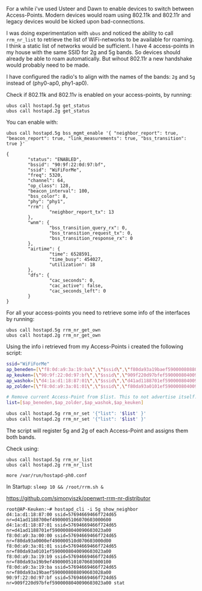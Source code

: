 For a while i've used Usteer and Dawn to enable devices to switch between Access-Points. Modern devices would roam using 802.11k and 802.11r and legacy devices would be kicked upon bad-connections. 

I was doing experimentation with `ubus` and noticed the ability to call `rrm_nr_list` to retrieve the list of WiFi-networks to be available for roaming. I think a static list of networks would be sufficient.
I have 4 access-points in my house with the same SSID for 2g and 5g bands. So devices should already be able to roam automatically. But wihout 802.11r a new handshake would probably need to be made.

I have configured the radio's to align with the names of the bands: `2g` and `5g` instead of (phy0-ap0, phy1-ap0).

Check if 802.11k and 802.11v is enabled on your access-points, by running:
```
ubus call hostapd.5g get_status
ubus call hostapd.2g get_status
```

You can enable with:
```
ubus call hostapd.5g bss_mgmt_enable '{ "neighbor_report": true, "beacon_report": true, "link_measurements": true, "bss_transition": true }'
```

```
{
        "status": "ENABLED",
        "bssid": "90:9f:22:0d:97:bf",
        "ssid": "WiFiForMe",
        "freq": 5320,
        "channel": 64,
        "op_class": 128,
        "beacon_interval": 100,
        "bss_color": 8,
        "phy": "phy1",
        "rrm": {
                "neighbor_report_tx": 13
        },
        "wnm": {
                "bss_transition_query_rx": 0,
                "bss_transition_request_tx": 0,
                "bss_transition_response_rx": 0
        },
        "airtime": {
                "time": 6528591,
                "time_busy": 454027,
                "utilization": 18
        },
        "dfs": {
                "cac_seconds": 0,
                "cac_active": false,
                "cac_seconds_left": 0
        }
}

```


For all your access-points you need to retrieve some info of the interfaces by running:
```
ubus call hostapd.5g rrm_nr_get_own
ubus call hostapd.2g rrm_nr_get_own
```



Using the info i retrieved from my Access-Points i created the following script:
```/root/rrm.sh
ssid="WiFiForMe"
ap_beneden=[\"f8:0d:a9:3a:19:ba\",\"$ssid\",\"f80da93a19baef5900008088090603028a00\"],[\"f8:0d:a9:3a:19:b9\",\"$ssid\",\"f80da93a19b9ef4900005101070603000100\"]
ap_keuken=[\"90:9f:22:0d:97:bf\",\"$ssid\",\"909f220d97bfef5900008040090603023a00\"],[\"90:9f:22:0d:97:be\",\"$ssid\",\"909f220d97beef4900005103070603000300\"]
ap_washok=[\"d4:1a:d1:18:87:01\",\"$ssid\",\"d41ad1188701ef5900008040090603023a00\"],[\"d4:1a:d1:18:87:00\",\"$ssid\",\"d41ad1188700ef4900005106070603000600\"]
ap_zolder=[\"f8:0d:a9:3a:01:01\",\"$ssid\",\"f80da93a0101ef5900008040090603023a00\"],[\"f8:0d:a9:3a:00:00\",\"$ssid\",\"f80da93a0000ef490000510d070603000d00\"]

# Remove current Access-Point from $list. This to not advertise itself. 
list=[$ap_beneden,$ap_zolder,$ap_washok,$ap_keuken]

ubus call hostapd.5g rrm_nr_set '{"list": '$list' }'
ubus call hostapd.2g rrm_nr_set '{"list": '$list' }'
```
The script will register 5g and 2g of each Access-Point and assigns them both bands.

Check using:
```
ubus call hostapd.5g rrm_nr_list
ubus call hostapd.2g rrm_nr_list
```

```
more /var/run/hostapd-ph0.conf
```

In Startup: `sleep 10 && /root/rrm.sh &`


https://github.com/simonyiszk/openwrt-rrm-nr-distributor


```
root@AP-Keuken:~# hostapd_cli -i 5g show_neighbor
d4:1a:d1:18:87:00 ssid=57694669466f724d65 nr=d41ad1188700ef4900005106070603000600
d4:1a:d1:18:87:01 ssid=57694669466f724d65 nr=d41ad1188701ef5900008040090603023a00
f8:0d:a9:3a:00:00 ssid=57694669466f724d65 nr=f80da93a0000ef490000510d070603000d00
f8:0d:a9:3a:01:01 ssid=57694669466f724d65 nr=f80da93a0101ef5900008040090603023a00
f8:0d:a9:3a:19:b9 ssid=57694669466f724d65 nr=f80da93a19b9ef4900005101070603000100
f8:0d:a9:3a:19:ba ssid=57694669466f724d65 nr=f80da93a19baef5900008088090603028a00
90:9f:22:0d:97:bf ssid=57694669466f724d65 nr=909f220d97bfef5900008040090603023a00 stat
```
